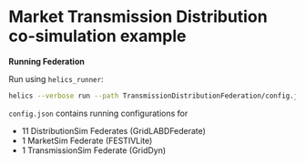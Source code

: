 # Market Transmission Distribution co-simulation example

**Running Federation**

Run using `helics_runner`:

```bash
helics --verbose run --path TransmissionDistributionFederation/config.json
```

`config.json` contains running configurations for

- 11 DistributionSim Federates (GridLABDFederate)
- 1 MarketSim Federate (FESTIVLite)
- 1 TransmissionSim Federate (GridDyn)

